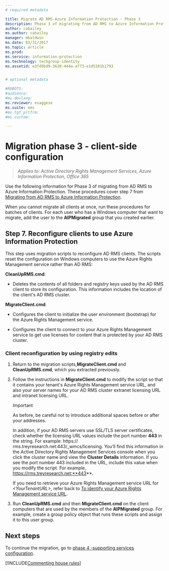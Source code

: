 ```yaml
---
# required metadata

title: Migrate AD RMS-Azure Information Protection - Phase 3
description: Phase 3 of migrating from AD RMS to Azure Information Protection, covering step 7 from Migrating from AD RMS to Azure Information Protection.
author: cabailey
ms.author: cabailey
manager: mbaldwin
ms.date: 03/31/2017
ms.topic: article
ms.prod:
ms.service: information-protection
ms.technology: techgroup-identity
ms.assetid: e3fd9bd9-3638-444a-a773-e1d5101b1793


# optional metadata

#ROBOTS:
#audience:
#ms.devlang:
ms.reviewer: esaggese
ms.suite: ems
#ms.tgt_pltfrm:
#ms.custom:

---
```

# Migration phase 3 - client-side configuration

>*Applies to: Active Directory Rights Management Services, Azure Information Protection, Office 365*

Use the following information for Phase 3 of migrating from AD RMS to Azure Information Protection. These procedures cover step 7 from [Migrating from AD RMS to Azure Information Protection](migrate-from-ad-rms-to-azure-rms.md).

When you cannot migrate all clients at once, run these procedures for batches of clients. For each user who has a Windows computer that want to migrate, add the user to the **AIPMigrated** group that you created earlier.

## Step 7. Reconfigure clients to use Azure Information Protection

This step uses migration scripts to reconfigure AD RMS clients. The scripts reset the configuration on Windows computers to use the Azure Rights Management service rather than AD RMS: 

**CleanUpRMS.cmd**:

-  Deletes the contents of all folders and registry keys used by the AD RMS client to store its configuration. This information includes the location of the client's AD RMS cluster.

**MigrateClient.cmd**:

-   Configures the client to initialize the user environment (bootstrap) for the Azure Rights Management service.

-  Configures the client to connect to your Azure Rights Management service to get use licenses for content that is protected by your AD RMS cluster. 


### Client reconfiguration by using registry edits

1. Return to the migration scripts,**MigrateClient.cmd** and **CleanUpRMS.cmd**, which you extracted previously.

2.  Follow the instructions in **MigrateClient.cmd** to modify the script so that it contains your tenant's Azure Rights Management service URL, and also your server names for your AD RMS cluster extranet licensing URL and intranet licensing URL.

    > [!IMPORTANT]
    > As before, be careful not to introduce additional spaces before or after your addresses.
    > 
    > In addition, if your AD RMS servers use SSL/TLS server certificates, check whether the licensing URL values include the port number **443** in the string. For example: https:// rms.treyresearch.net:443/_wmcs/licensing. You’ll find this information in the Active Directory Rights Management Services console when you click the cluster name and view the **Cluster Details** information. If you see the port number 443 included in the URL, include this value when you modify the script. For example, https://rms.treyresearch.net:**443**. 

    If you need to retrieve your Azure Rights Management service URL for *&lt;YourTenantURL&gt;*, refer back to [To identify your Azure Rights Management service URL](migrate-from-ad-rms-phase1.md#to-identify-your-azure-rights-management-service-url).

3.  Run **CleanUpRMS.cmd** and then **MigrateClient.cmd** on the client computers that are used by the members of the **AIPMigrated** group. For example, create a group policy object that runs these scripts and assign it to this user group.


## Next steps
To continue the migration, go to [phase 4 -supporting services configuration](migrate-from-ad-rms-phase3.md).

[!INCLUDE[Commenting house rules](../includes/houserules.md)]